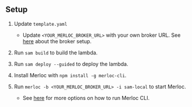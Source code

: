 ## Setup

1. Update `template.yaml`
    - Update `<YOUR_MERLOC_BROKER_URL>` with your own broker URL. See [here](https://github.com/thundra-io/merloc#prerequisites) about the broker setup.

2. Run `sam build` to build the lambda.
3. Run `sam deploy --guided` to deploy the lambda.
4. Install Merloc with `npm install -g merloc-cli`.
5. Run `merloc -b <YOUR_MERLOC_BROKER_URL> -i sam-local` to start Merloc.
    - See [here](https://github.com/thundra-io/merloc-cli#how-to-run) for more options on how to run Merloc CLI.
